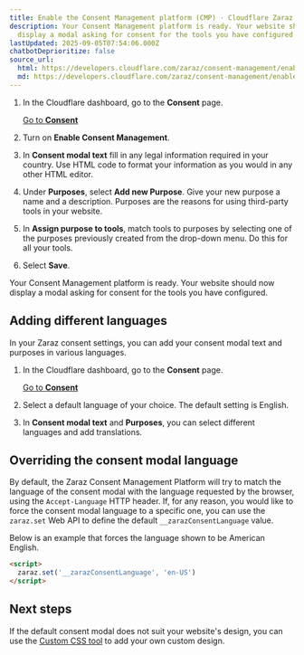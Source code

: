 ```yaml
---
title: Enable the Consent Management platform (CMP) · Cloudflare Zaraz docs
description: Your Consent Management platform is ready. Your website should now
  display a modal asking for consent for the tools you have configured.
lastUpdated: 2025-09-05T07:54:06.000Z
chatbotDeprioritize: false
source_url:
  html: https://developers.cloudflare.com/zaraz/consent-management/enable-consent-management/
  md: https://developers.cloudflare.com/zaraz/consent-management/enable-consent-management/index.md
---
```


1. In the Cloudflare dashboard, go to the **Consent** page.

   [Go to **Consent**](https://dash.cloudflare.com/?to=/:account/tag-management/consent)

2. Turn on **Enable Consent Management**.

3. In **Consent modal text** fill in any legal information required in your country. Use HTML code to format your information as you would in any other HTML editor.

4. Under **Purposes**, select **Add new Purpose**. Give your new purpose a name and a description. Purposes are the reasons for using third-party tools in your website.

5. In **Assign purpose to tools**, match tools to purposes by selecting one of the purposes previously created from the drop-down menu. Do this for all your tools.

6. Select **Save**.

Your Consent Management platform is ready. Your website should now display a modal asking for consent for the tools you have configured.

## Adding different languages

In your Zaraz consent settings, you can add your consent modal text and purposes in various languages.

1. In the Cloudflare dashboard, go to the **Consent** page.

   [Go to **Consent**](https://dash.cloudflare.com/?to=/:account/tag-management/consent)

2. Select a default language of your choice. The default setting is English.

3. In **Consent modal text** and **Purposes**, you can select different languages and add translations.

## Overriding the consent modal language

By default, the Zaraz Consent Management Platform will try to match the language of the consent modal with the language requested by the browser, using the `Accept-Language` HTTP header. If, for any reason, you would like to force the consent modal language to a specific one, you can use the `zaraz.set` Web API to define the default `__zarazConsentLanguage` value.

Below is an example that forces the language shown to be American English.

```html
<script>
  zaraz.set('__zarazConsentLanguage', 'en-US')
</script>
```

## Next steps

If the default consent modal does not suit your website's design, you can use the [Custom CSS tool](https://developers.cloudflare.com/zaraz/consent-management/custom-css/) to add your own custom design.
